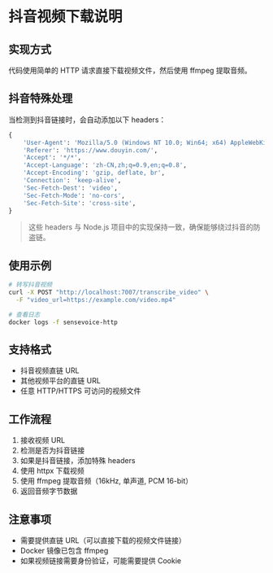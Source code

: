 # 抖音视频下载说明

## 实现方式

代码使用简单的 HTTP 请求直接下载视频文件，然后使用 ffmpeg 提取音频。

## 抖音特殊处理

当检测到抖音链接时，会自动添加以下 headers：

```python
{
    'User-Agent': 'Mozilla/5.0 (Windows NT 10.0; Win64; x64) AppleWebKit/537.36 (KHTML, like Gecko) Chrome/120.0.0.0 Safari/537.36',
    'Referer': 'https://www.douyin.com/',
    'Accept': '*/*',
    'Accept-Language': 'zh-CN,zh;q=0.9,en;q=0.8',
    'Accept-Encoding': 'gzip, deflate, br',
    'Connection': 'keep-alive',
    'Sec-Fetch-Dest': 'video',
    'Sec-Fetch-Mode': 'no-cors',
    'Sec-Fetch-Site': 'cross-site',
}
```

> 这些 headers 与 Node.js 项目中的实现保持一致，确保能够绕过抖音的防盗链。

## 使用示例

```bash
# 转写抖音视频
curl -X POST "http://localhost:7007/transcribe_video" \
  -F "video_url=https://example.com/video.mp4"

# 查看日志
docker logs -f sensevoice-http
```

## 支持格式

- 抖音视频直链 URL
- 其他视频平台的直链 URL
- 任意 HTTP/HTTPS 可访问的视频文件

## 工作流程

1. 接收视频 URL
2. 检测是否为抖音链接
3. 如果是抖音链接，添加特殊 headers
4. 使用 httpx 下载视频
5. 使用 ffmpeg 提取音频（16kHz, 单声道, PCM 16-bit）
6. 返回音频字节数据

## 注意事项

- 需要提供直链 URL（可以直接下载的视频文件链接）
- Docker 镜像已包含 ffmpeg
- 如果视频链接需要身份验证，可能需要提供 Cookie

